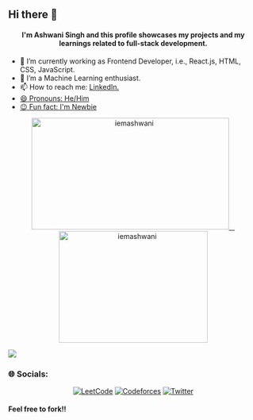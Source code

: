 ## Hi there 👋

<h4 align="center">I'm Ashwani Singh and this profile showcases my projects and my learnings related to full-stack development.</h4>

- 🔭 I’m currently working as Frontend Developer, i.e., React.js, HTML, CSS, JavaScript.
- 🌱 I’m a Machine Learning enthusiast.
- 📫 How to reach me: <a href="https://www.linkedin.com/in/iemashwani/">LinkedIn.
- 😄 Pronouns: He/Him
- 😉 Fun fact: I'm Newbie

<p align="center">
  <img width="397.5" height="225" src="https://github-readme-stats.vercel.app/api?username=iemashwani&show_icons=true&locale=en&theme=tokyonight" alt="iemashwani" />
  &nbsp;&nbsp;
  <img width="300" height="225" src="https://github-readme-stats.vercel.app/api/top-langs?username=iemashwani&show_icons=true&locale=en&layout=compact&theme=tokyonight" alt="iemashwani" />
</p>

<a href="https://github.com/antonkomarev/github-profile-views-counter">
    <img src="https://komarev.com/ghpvc/?username=iemashwani&style=for-the-badge">
</a>
</br>

### 🌐 Socials:
<p align="center">
  <a href="https://leetcode.com/u/iemashwani/" target="_blank"><img src="https://img.shields.io/badge/LeetCode-FFA116?style=for-the-badge&logo=leetcode&logoColor=white" alt="LeetCode"/></a>
  <a href="https://codeforces.com/profile/iemashwani" target="_blank"><img src="https://img.shields.io/badge/Codeforces-1F8ACB?style=for-the-badge&logo=codeforces&logoColor=white" alt="Codeforces"/></a>
  <a href="https://x.com/iemashwanisingh" target="_blank"><img src="https://img.shields.io/badge/Twitter-1DA1F2?style=for-the-badge&logo=twitter&logoColor=white" alt="Twitter"/></a>
</p>
<h4 align="left">Feel free to fork!!</h4>
